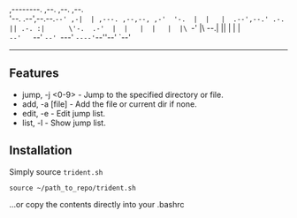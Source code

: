 
,--------.       ,--.   ,--.                 ,--.   
'--.  .--',--.--.`--' ,-|  | ,---. ,--,--, ,-'  '-. 
   |  |   |  .--',--.' .-. || .-. :|      \'-.  .-' 
   |  |   |  |   |  |\ `-' |\   --.|  ||  |  |  |   
   `--'   `--'   `--' `---'  `----'`--''--'  `--'   


--- 

## Features 

* jump, -j <0-9>  - Jump to the specified directory or file.
* add, -a \[file\]  - Add the file or current dir if none.
* edit, -e        - Edit jump list.
* list, -l        - Show jump list.


## Installation

Simply source `trident.sh`

```
source ~/path_to_repo/trident.sh
```

...or copy the contents directly into your .bashrc
